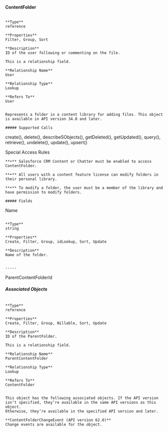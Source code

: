 #### ContentFolder

```

**Type**
reference

**Properties**
Filter, Group, Sort

**Description**
ID of the user following or commenting on the file.

This is a relationship field.

**Relationship Name**
User

**Relationship Type**
Lookup

**Refers To**
User


Represents a folder in a content library for adding files. This object is available in API version 34.0 and later.

##### Supported Calls
```
create(), delete(), describeSObjects(), getDeleted(), getUpdated(), query(), retrieve(),
undelete(), update(), upsert()

 Special Access Rules

```
**•** Salesforce CRM Content or Chatter must be enabled to access ContentFolder.

**•** All users with a content feature license can modify folders in their personal library.

**•** To modify a folder, the user must be a member of the library and have permission to modify folders.

##### Fields

```
Name

```

**Type**
string

**Properties**
Create, Filter, Group, idLookup, Sort, Update

**Description**
Name of the folder.


-----

```
ParentContentFolderId

##### Associated Objects

```

**Type**
reference

**Properties**
Create, Filter, Group, Nillable, Sort, Update

**Description**
ID of the ParentFolder.

This is a relationship field.

**Relationship Name**
ParentContentFolder

**Relationship Type**
Lookup

**Refers To**
ContentFolder


This object has the following associated objects. If the API version isn’t specified, they’re available in the same API versions as this object.
Otherwise, they’re available in the specified API version and later.

**ContentFolderChangeEvent (API version 62.0)**
Change events are available for the object.
